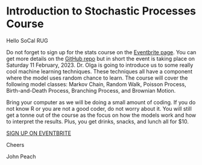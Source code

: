 # Introduction to Stochastic Processes Course

Hello SoCal RUG

Do not forget to sign up for the stats course on the [Eventbrite page](https://www.eventbrite.com/e/socal-rug-introduction-to-stochastic-processes-tickets-515333254637). You can get more details on the [GitHub repo](https://github.com/socalrug/stochastic_processes_2023-02-11) but in short the event is taking place on Saturday 11 February, 2023. Dr. Olga is going to introduce us to some really cool machine learning techniques. These techniques all have a component where the model uses random chance to learn. The course will cover the following model classes:  Markov Chain, Random Walk, Poisson Process, Birth-and-Death Process, Branching Process, and Brownian Motion. 

Bring your computer as we will be doing a small amount of coding. If you do not know R or you are not a good coder, do not worry about it. You will still get a tonne out of the course as the focus on how the models work and how to interpret the results. Plus, you get drinks, snacks, and lunch all for $10.

[SIGN UP ON EVENTBRITE](https://www.eventbrite.com/e/socal-rug-introduction-to-stochastic-processes-tickets-515333254637)

Cheers

John Peach
